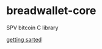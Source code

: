 # breadwallet-core
SPV bitcoin C library

[getting sarted](https://github.com/onemwallet/breadwallet-core/wiki)
